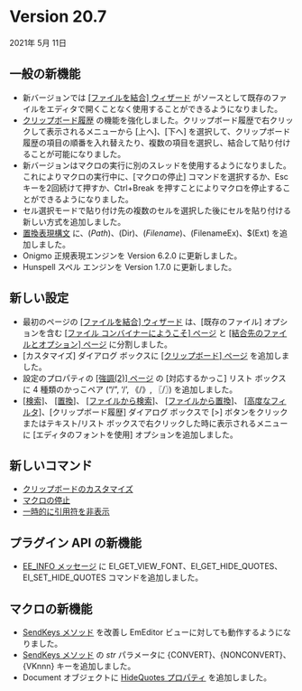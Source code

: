 # Version 20.7

2021年 5月 11日

## 一般の新機能

- 新バージョンでは [\[ファイルを結合\] ウィザード](../dlg/combine_files/index) がソースとして既存のファイルをエディタで開くことなく使用することができるようになりました。
- [クリップボード履歴](https://jp.emeditor.com/text-editor-features/more-features/clipboard-history/) の機能を強化しました。クリップボード履歴で右クリックして表示されるメニューから \[上へ\]、\[下へ\] を選択して、クリップボード履歴の項目の順番を入れ替えたり、複数の項目を選択し、結合して貼り付けることが可能になりました。
- 新バージョンはマクロの実行に別のスレッドを使用するようになりました。これによりマクロの実行中に、\[マクロの停止\] コマンドを選択するか、Esc キーを2回続けて押すか、Ctrl+Break を押すことによりマクロを停止することができるようになりました。
- セル選択モードで貼り付け先の複数のセルを選択した後にセルを貼り付ける新しい方式を追加しました。
- [置換表現構文](../howto/search/replacement_expression_syntax) に、$(Path)、$(Dir)、$(Filename)、$(FilenameEx)、$(Ext) を追加しました。
- Onigmo 正規表現エンジンを Version 6.2.0 に更新しました。
- Hunspell スペル エンジンを Version 1.7.0 に更新しました。

## 新しい設定

- 最初のページの [\[ファイルを結合\] ウィザード](../dlg/combine_files/index) は、\[既存のファイル\] オプションを含む [\[ファイル コンバイナーにようこそ\] ページ](../dlg/combine_files/combine_wiz_src) と [\[結合先のファイルとオプション\] ページ](../dlg/combine_files/combine_wiz_dest) に分割しました。
- \[カスタマイズ\] ダイアログ ボックスに [\[クリップボード\] ページ](../dlg/customize/clipboard/index) を追加しました。
- 設定のプロパティの [\[強調(2)\] ページ](../dlg/properties/highlight2/index) の \[対応するかっこ\] リスト ボックスに 4 種類のかっこペア (“/”, ‘/’, 《/》, 〖/〗) を追加しました。
- [\[検索\]](../dlg/find/index)、 [\[置換\]](../dlg/replace/index)、 [\[ファイルから検索\]](../dlg/find_in_files/index)、 [\[ファイルから置換\]](../dlg/replace_in_files/index)、 [\[高度なフィルタ\]](../dlg/advanced_filter/index)、\[クリップボード履歴\] ダイアログ ボックスで \[>\] ボタンをクリックまたはテキスト/リスト ボックスで右クリックした時に表示されるメニューに \[エディタのフォントを使用\] オプションを追加しました。

## 新しいコマンド

- [クリップボードのカスタマイズ](../cmd/tools/customize_clipboard)
- [マクロの停止](../cmd/macros/macro_stop)
- [一時的に引用符を非表示](../cmd/view/csv_hide_quotes)

## プラグイン API の新機能

- [EE\_INFO メッセージ](../plugin/message/ee_info) に EI\_GET\_VIEW\_FONT、EI\_GET\_HIDE\_QUOTES、EI\_SET\_HIDE\_QUOTES コマンドを追加しました。

## マクロの新機能

- [SendKeys メソッド](../macro/shell/send_keys) を改善し EmEditor ビューに対しても動作するようになりました。
- [SendKeys メソッド](../macro/shell/send_keys) の _str_ パラメータに {CONVERT}、{NONCONVERT}、{VKnnn} キーを追加しました。
- Document オブジェクトに [HideQuotes プロパティ](../macro/document/hide_quotes) を追加しました。
